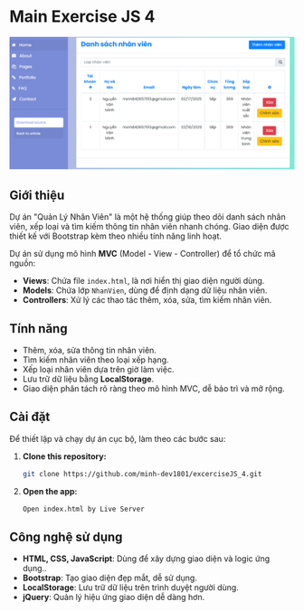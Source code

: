 # Main Exercise JS 4

![Demo](/assets/img/demo.PNG)

## Giới thiệu

Dự án "Quản Lý Nhân Viên" là một hệ thống giúp theo dõi danh sách nhân viên, xếp loại và tìm kiếm thông tin nhân viên nhanh chóng. Giao diện được thiết kế với Bootstrap kèm theo nhiều tính năng linh hoạt.

Dự án sử dụng mô hình **MVC** (Model - View - Controller) để tổ chức mã nguồn:

- **Views**: Chứa file `index.html`, là nơi hiển thị giao diện người dùng.
- **Models**: Chứa lớp `NhanVien`, dùng để định dạng dữ liệu nhân viên.
- **Controllers**: Xử lý các thao tác thêm, xóa, sửa, tìm kiếm nhân viên.

## Tính năng

- Thêm, xóa, sửa thông tin nhân viên.
- Tìm kiếm nhân viên theo loại xếp hạng.
- Xếp loại nhân viên dựa trên giờ làm việc.
- Lưu trữ dữ liệu bằng **LocalStorage**.
- Giao diện phân tách rõ ràng theo mô hình MVC, dễ bảo trì và mở rộng.

## Cài đặt

Để thiết lập và chạy dự án cục bộ, làm theo các bước sau:

1. **Clone this repository:**

   ```bash
   git clone https://github.com/minh-dev1801/excerciseJS_4.git

   ```

2. **Open the app:**

   ```bash
   Open index.html by Live Server

   ```

## Công nghệ sử dụng

- **HTML, CSS, JavaScript**: Dùng để xây dựng giao diện và logic ứng dụng..
- **Bootstrap**: Tạo giao diện đẹp mắt, dễ sử dụng.
- **LocalStorage**: Lưu trữ dữ liệu trên trình duyệt người dùng.
- **jQuery**: Quản lý hiệu ứng giao diện dễ dàng hơn.
